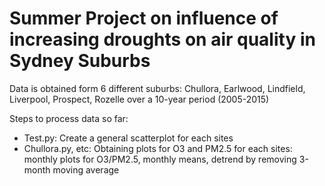 # Summer Project on influence of increasing droughts on air quality in Sydney Suburbs

Data is obtained form 6 different suburbs: Chullora, Earlwood, Lindfield, Liverpool, Prospect, Rozelle over a 10-year period (2005-2015)

Steps to process data so far:
- Test.py: Create a general scatterplot for each sites
- Chullora.py, etc: Obtaining plots for O3 and PM2.5 for each sites: monthly plots for O3/PM2.5, monthly means, detrend by removing 3-month moving average
